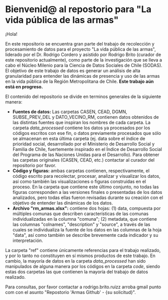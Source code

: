 # Bienvenid@ al repostorio para "La vida pública de las armas"

¡Hola!

En este repositorio se encuentra gran parte del trabajo de recolección y procesamiento de datos para el proyecto "La vida pública de las armas", liderado por el Dr. Rodrigo Cordero y asistido por Rodrigo Brito (curador de este repositorio actualmente), como parte de la investigación que se lleva a cabo el Núcleo Milenio para la Ciencia de Datos Sociales de Chile (SODAS). El objetivo de este trabajo de datos es generar un análisis de alta granularidad para entender las dinámicas de presencia y uso de las armas en la vida pública de la Región Metropolitana de Chile. **Este trabajo aún está en progreso.**

El contenido del repositorio se divide en terminos generales de la siguiente manera:

* **Fuentes de datos:** Las carpetas CASEN, CEAD, DGMN, SUBSE_PREV_DEL y DATO_VECINO_RM, contienen datos obtenidos de las distintas fuentes que inspiran los nombres de cada carpeta. La carpeta *data_processed* contiene los datos ya procesados por los códigos escritos con ese fin, o datos previamente procesados que sólo se almacenan en esta última carpeta (ej. data sobre el índice de prioridad social, desarrollado por el Ministerio de Desarrollo Social y Familia de Chile, fuertemente inspirado en el Índice de Desarrollo Social del Programa de las Naciones Unidas para el Desarrollo). Para obtener las carpetas originales (CASEN, CEAD, etc.) contactar al curador del repositorio por favor.
* **Código y figuras:** ambas carpetas contienen, respectivamente, el código escrito para recolectar, procesar, analizar y visualizar los datos, así como también las visualizaciones o figuras construidas en el proceso. En la carpeta que contiene este último conjunto, no todas las figuras corresponden a las versiones finales o presentadas de los datos analizados, pero todas ellas fueron revisadas durante su creación con el objetivo de entender las dinámicas de los datos.
* **Archivo "rm_armas.xlsx":** contiene dos hojas: (1) data, compuesta por múltiples comunas que describen características de las comunas individualizadas en la columna "comuna"; (2) metadata, que contiene las columnas "colnames", "description" y "source", a través de las cuales se individualiza la fuente de los datos en las columnas de la hoja "data", así como también se describe brevemente cada indicador y su interpretación.

La carpeta "ref" contiene únicamente referencias para el trabajo realizado, y por lo tanto no constituyen en sí mismos productos de este trabajo. En cambio, la mayoría de datos en la carpeta *data_processed* han sido manipulados de alguna manera por los códigos en la carpeta *code*, siendo estas dos carpetas las que contienen la mayoría del trabajo de datos realizado.

Para consultas, por favor contactar a rodrigo.brito.ruizz arroba gmail punto com con el asunto "Repostorio 'Armas Github' - {su solicitud}".
